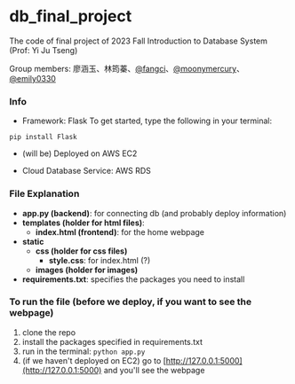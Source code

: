 # db_final_project
The code of final project of 2023 Fall Introduction to Database System (Prof: Yi Ju Tseng)

Group members: 廖涵玉、林筠蓁、[@fangci](https://github.com/fangci)、[@moonymercury](https://github.com/moonymercury)、[@emily0330](https://github.com/emily0330)

### Info
* Framework: Flask
To get started, type the following in your terminal:

`pip install Flask`

* (will be) Deployed on AWS EC2 

* Cloud Database Service: AWS RDS

### File Explanation
* **app.py (backend)**: for connecting db (and probably deploy information)
* **templates (holder for html files)**:
  * **index.html (frontend)**: for the home webpage 
* **static**
  * **css (holder for css files)**
    * **style.css**: for index.html (?)
  * **images (holder for images)**
* **requirements.txt**: specifies the packages you need to install

### To run the file (before we deploy, if you want to see the webpage)

1. clone the repo
2. install the packages specified in requirements.txt
3. run in the terminal: `python app.py`
4. (if we haven't deployed on EC2) go to [http://127.0.0.1:5000](http://127.0.0.1:5000) and you'll see the webpage

